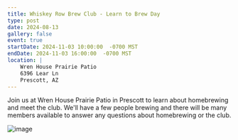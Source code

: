 ```yaml
---
title: Whiskey Row Brew Club - Learn to Brew Day
type: post
date: 2024-08-13
gallery: false
event: true
startDate: 2024-11-03 10:00:00  -0700 MST
endDate: 2024-11-03 16:00:00  -0700 MST
location: |
    Wren House Prairie Patio
    6396 Lear Ln
    Prescott, AZ
---
```


Join us at Wren House Prairie Patio in Prescott to learn about homebrewing and 
meet the club. We'll have a few people brewing and there will be many members 
available to answer any questions about homebrewing or the club.

![image](event.png)

